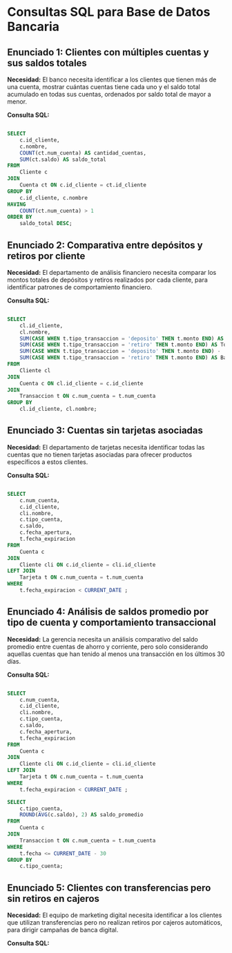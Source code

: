 # Consultas SQL para Base de Datos Bancaria

## Enunciado 1: Clientes con múltiples cuentas y sus saldos totales

**Necesidad:** El banco necesita identificar a los clientes que tienen más de una cuenta, mostrar cuántas cuentas tiene cada uno y el saldo total acumulado en todas sus cuentas, ordenados por saldo total de mayor a menor.

**Consulta SQL:**
```sql

SELECT 
    c.id_cliente,
    c.nombre,
    COUNT(ct.num_cuenta) AS cantidad_cuentas,
    SUM(ct.saldo) AS saldo_total
FROM 
    Cliente c
JOIN 
    Cuenta ct ON c.id_cliente = ct.id_cliente
GROUP BY 
    c.id_cliente, c.nombre
HAVING 
    COUNT(ct.num_cuenta) > 1
ORDER BY 
    saldo_total DESC;

```

## Enunciado 2: Comparativa entre depósitos y retiros por cliente

**Necesidad:** El departamento de análisis financiero necesita comparar los montos totales de depósitos y retiros realizados por cada cliente, para identificar patrones de comportamiento financiero.

**Consulta SQL:**
```sql

SELECT 
    cl.id_cliente,
    cl.nombre,
    SUM(CASE WHEN t.tipo_transaccion = 'deposito' THEN t.monto END) AS Total_Depositos,
    SUM(CASE WHEN t.tipo_transaccion = 'retiro' THEN t.monto END) AS Total_Retiros,
    SUM(CASE WHEN t.tipo_transaccion = 'deposito' THEN t.monto END) -
    SUM(CASE WHEN t.tipo_transaccion = 'retiro' THEN t.monto END) AS Balance
FROM 
    Cliente cl
JOIN 
    Cuenta c ON cl.id_cliente = c.id_cliente
JOIN 
    Transaccion t ON c.num_cuenta = t.num_cuenta
GROUP BY 
    cl.id_cliente, cl.nombre;

```

## Enunciado 3: Cuentas sin tarjetas asociadas

**Necesidad:** El departamento de tarjetas necesita identificar todas las cuentas que no tienen tarjetas asociadas para ofrecer productos específicos a estos clientes.

**Consulta SQL:**
```sql

SELECT 
    c.num_cuenta,
    c.id_cliente,
    cli.nombre,
    c.tipo_cuenta,
    c.saldo,
    c.fecha_apertura,
    t.fecha_expiracion 
FROM 
    Cuenta c
JOIN 
    Cliente cli ON c.id_cliente = cli.id_cliente
LEFT JOIN 
    Tarjeta t ON c.num_cuenta = t.num_cuenta
WHERE 
	t.fecha_expiracion < CURRENT_DATE ;

```

## Enunciado 4: Análisis de saldos promedio por tipo de cuenta y comportamiento transaccional

**Necesidad:** La gerencia necesita un análisis comparativo del saldo promedio entre cuentas de ahorro y corriente, pero solo considerando aquellas cuentas que han tenido al menos una transacción en los últimos 30 días.

**Consulta SQL:**
```sql

SELECT 
    c.num_cuenta,
    c.id_cliente,
    cli.nombre,
    c.tipo_cuenta,
    c.saldo,
    c.fecha_apertura,
    t.fecha_expiracion 
FROM 
    Cuenta c
JOIN 
    Cliente cli ON c.id_cliente = cli.id_cliente
LEFT JOIN 
    Tarjeta t ON c.num_cuenta = t.num_cuenta
WHERE 
	t.fecha_expiracion < CURRENT_DATE ;

SELECT 
    c.tipo_cuenta,
    ROUND(AVG(c.saldo), 2) AS saldo_promedio
FROM 
    Cuenta c
JOIN 
    Transaccion t ON c.num_cuenta = t.num_cuenta
WHERE 
    t.fecha <= CURRENT_DATE - 30
GROUP BY 
    c.tipo_cuenta;

```

## Enunciado 5: Clientes con transferencias pero sin retiros en cajeros

**Necesidad:** El equipo de marketing digital necesita identificar a los clientes que utilizan transferencias pero no realizan retiros por cajeros automáticos, para dirigir campañas de banca digital.

**Consulta SQL:**
```sql

```